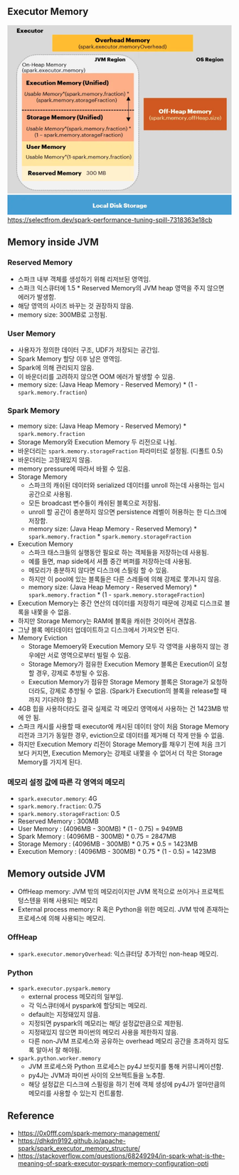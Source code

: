 ## Executor Memory
![Executor Memory](./images/Spark%20Executor%20Memory.png)
https://selectfrom.dev/spark-performance-tuning-spill-7318363e18cb

## Memory inside JVM
### Reserved Memory
- 스파크 내부 객체를 생성하기 위해 리저브된 영역임.
- 스파크 익스큐터에 1.5 * Reserved Memory의 JVM heap 영역을 주지 않으면 에러가 발생함.
- 해당 영역의 사이즈 바꾸는 것 권장하지 않음.
- memory size: 300MB로 고정됨.

### User Memory
- 사용자가 정의한 데이터 구조, UDF가 저장되는 공간임.
- Spark Memory 할당 이후 남은 영역임.
- Spark에 의해 관리되지 않음.
- 이 바운더리를 고려하지 않으면 OOM 에러가 발생할 수 있음.
- memory size: (Java Heap Memory - Reserved Memory) * (1 - `spark.memory.fraction`)

### Spark Memory
- memory size: (Java Heap Memory - Reserved Memory) * `spark.memory.fraction`
- Storage Memory와 Execution Memory 두 리전으로 나뉨.
- 바운더리는 `spark.memory.storageFraction` 파라미터로 설정됨. (디폴트 0.5)
- 바운더리는 고정돼있지 않음.
- memory pressure에 따라서 바뀔 수 있음.
- Storage Memory
  - 스파크의 캐쉬된 데이터와 serialized 데이터를 unroll 하는데 사용하는 임시 공간으로 사용됨.
  - 모든 broadcast 변수들이 캐쉬된 블록으로 저장됨.
  - unroll 할 공간이 충분하지 않으면 persistence 레벨이 허용하는 한 디스크에 저장함.
  - memory size: (Java Heap Memory - Reserved Memory) * `spark.memory.fraction` * `spark.memory.storageFraction`
- Execution Memory
  - 스파크 태스크들의 실행동안 필요로 하는 객체들을 저장하는데 사용됨.
  - 예를 들면, map side에서 셔플 중간 버퍼를 저장하는데 사용됨.
  - 메모리가 충분하지 않다면 디스크에 스필링 할 수 있음.
  - 하지만 이 pool에 있는 블록들은 다른 스레들에 의해 강제로 쫓겨나지 않음.
  - memory size: (Java Heap Memory - Reserved Memory) * `spark.memory.fraction` * (1 - `spark.memory.storageFraction`)
- Execution Memory는 중간 연산의 데이터를 저장하기 때문에 강제로 디스크로 블록을 내쫓을 수 없음.
- 하지만 Storage Memory는 RAM에 블록을 캐쉬한 것이어서 괜찮음.
- 그냥 블록 메타데이터 업데이트하고 디스크에서 가져오면 된다.
- Memory Eviction
  - Storage Memoery와 Execution Memory 모두 각 영역을 사용하지 않는 경우에만 서로 영역으로부터 빌릴 수 있음.
  - Storage Memory가 점유한 Execution Memory 블록은 Execution이 요청할 경우, 강제로 추방될 수 있음.
  - Execution Memory가 점유한 Storage Memory 블록은 Storage가 요청하더라도, 강제로 추방될 수 없음. (Spark가 Execution의 블록을 release할 때까지 기다려야 함.)
- 4GB 힙을 사용하더라도 결국 실제로 각 메모리 영역에서 사용하는 건 1423MB 밖에 안 됨.
- 스파크 캐시를 사용할 때 executor에 캐시된 데이터 양이 처음 Storage Memory 리전과 크기가 동일한 경우, eviction으로 데이터를 제거해 더 작게 만들 수 없음.
- 하지만 Execution Memory 리전이 Storage Memory를 채우기 전에 처음 크기보다 커지면, Execution Memory는 강제로 내쫓을 수 없어서 더 작은 Storage Memory를 가지게 된다.

### 메모리 설정 값에 따른 각 영역의 메모리
- `spark.executor.memory`: 4G
- `spark.memory.fraction`: 0.75
- `spark.memory.storageFraction`: 0.5
- Reserved Memory : 300MB
- User Memory : (4096MB - 300MB) * (1 - 0.75) = 949MB
- Spark Memory : (4096MB - 300MB) * 0.75 = 2847MB
- Storage Memory : (4096MB - 300MB) * 0.75 * 0.5 = 1423MB
- Execution Memory : (4096MB - 300MB) * 0.75 * (1 - 0.5) = 1423MB

## Memory outside JVM
- OffHeap memory: JVM 밖의 메모리이지만 JVM 목적으로 쓰이거나 프로젝트 텅스텐을 위해 사용되는 메모리
- External process memory: R 혹은 Python을 위한 메모리. JVM 밖에 존재하는 프로세스에 의해 사용되는 메모리.

### OffHeap
- `spark.executor.memoryOverhead`: 익스큐터당 추가적인 non-heap 메모리.

### Python
- `spark.executor.pyspark.memory`
  - external process 메모리의 일부임.
  - 각 익스큐터에서 pyspark에 할당되는 메모리.
  - default는 지정돼있지 않음.
  - 지정되면 pyspark의 메모리는 해당 설정값만큼으로 제한됨.
  - 지정돼있지 않으면 파이썬의 메모리 사용을 제한하지 않음.
  - 다른 non-JVM 프로세스와 공유하는 overhead 메모리 공간을 초과하지 않도록 알아서 잘 해야됨.
- `spark.python.worker.memory`
  - JVM 프로세스와 Python 프로세스는 py4J 브릿지를 통해 커뮤니케이션함.
  - py4J는 JVM과 파이썬 사이의 오브젝트들을 노추함.
  - 해당 설정값은 디스크에 스필링을 하기 전에 객체 생성에 py4J가 얼마만큼의 메모리를 사용할 수 있는지 컨트롤함.

## Reference
- https://0x0fff.com/spark-memory-management/
- https://dhkdn9192.github.io/apache-spark/spark_executor_memory_structure/
- https://stackoverflow.com/questions/68249294/in-spark-what-is-the-meaning-of-spark-executor-pyspark-memory-configuration-opti